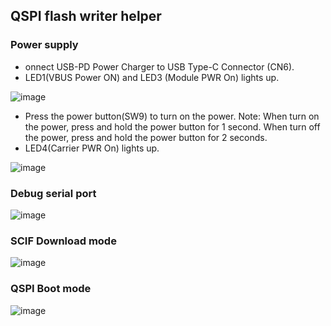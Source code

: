 ## QSPI flash writer helper

### Power supply

- onnect USB-PD Power Charger to USB Type-C Connector (CN6).
- LED1(VBUS Power ON) and LED3 (Module PWR On) lights up.

![image](https://user-images.githubusercontent.com/33512027/179449170-6d29c695-0066-494c-9a75-3d45f2b078fc.png)

- Press the power button(SW9) to turn on the power. Note: When turn on the power, press and hold the power button for 1 second. When turn off the power, press and hold the power button for 2 seconds. 
- LED4(Carrier PWR On) lights up.

![image](https://user-images.githubusercontent.com/33512027/179449209-19550510-b772-4b56-b0b7-4ac25b64b65b.png)


### Debug serial port

![image](https://user-images.githubusercontent.com/33512027/179448949-9f045350-70af-4a6b-bbac-d7f9b54d91a6.png)

### SCIF Download mode

![image](https://user-images.githubusercontent.com/33512027/179448184-b91750da-e556-49e5-b844-b74e335674a1.png)


### QSPI Boot mode

![image](https://user-images.githubusercontent.com/33512027/179448284-abae4818-18ca-424e-b89d-30499e988557.png)
